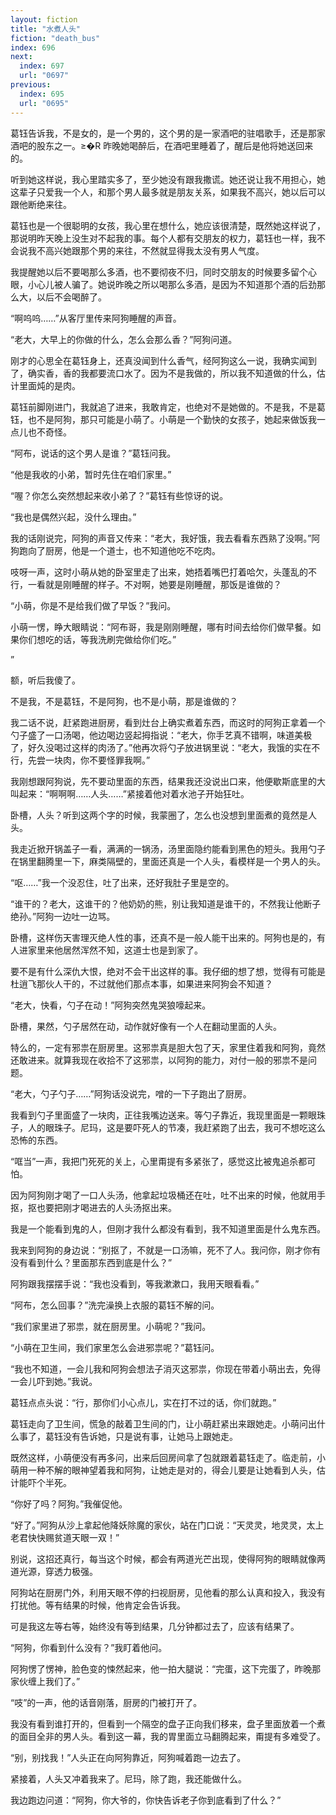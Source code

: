```yaml
---
layout: fiction
title: "水煮人头"
fiction: "death_bus"
index: 696
next:
  index: 697
  url: "0697"
previous:
  index: 695
  url: "0695"
---
```

葛钰告诉我，不是女的，是一个男的，这个男的是一家酒吧的驻唱歌手，还是那家酒吧的股东之一。≥�R  昨晚她喝醉后，在酒吧里睡着了，醒后是他将她送回来的。

听到她这样说，我心里踏实多了，至少她没有跟我撒谎。她还说让我不用担心，她这辈子只爱我一个人，和那个男人最多就是朋友关系，如果我不高兴，她以后可以跟他断绝来往。

葛钰也是一个很聪明的女孩，我心里在想什么，她应该很清楚，既然她这样说了，那说明昨天晚上没生对不起我的事。每个人都有交朋友的权力，葛钰也一样，我不会说我不高兴她跟那个男的来往，不然就显得我太没有男人气度。

我提醒她以后不要喝那么多酒，也不要彻夜不归，同时交朋友的时候要多留个心眼，小心儿被人骗了。她说昨晚之所以喝那么多酒，是因为不知道那个酒的后劲那么大，以后不会喝醉了。

“啊呜呜……”从客厅里传来阿狗睡醒的声音。

“老大，大早上的你做的什么，怎么会那么香？”阿狗问道。

刚才的心思全在葛钰身上，还真没闻到什么香气，经阿狗这么一说，我确实闻到了，确实香，香的我都要流口水了。因为不是我做的，所以我不知道做的什么，估计里面炖的是肉。

葛钰前脚刚进门，我就追了进来，我敢肯定，也绝对不是她做的。不是我，不是葛钰，也不是阿狗，那只可能是小萌了。小萌是一个勤快的女孩子，她起来做饭我一点儿也不奇怪。

“阿布，说话的这个男人是谁？”葛钰问我。

“他是我收的小弟，暂时先住在咱们家里。”

“喔？你怎么突然想起来收小弟了？”葛钰有些惊讶的说。

“我也是偶然兴起，没什么理由。”

我的话刚说完，阿狗的声音又传来：“老大，我好饿，我去看看东西熟了没啊。”阿狗跑向了厨房，他是一个道士，也不知道他吃不吃肉。

吱呀一声，这时小萌从她的卧室里走了出来，她捂着嘴巴打着哈欠，头蓬乱的不行，一看就是刚睡醒的样子。不对啊，她要是刚睡醒，那饭是谁做的？

“小萌，你是不是给我们做了早饭？”我问。

小萌一愣，睁大眼睛说：“阿布哥，我是刚刚睡醒，哪有时间去给你们做早餐。如果你们想吃的话，等我洗刷完做给你们吃。”

”

额，听后我傻了。

不是我，不是葛钰，不是阿狗，也不是小萌，那是谁做的？

我二话不说，赶紧跑进厨房，看到灶台上确实煮着东西，而这时的阿狗正拿着一个勺子盛了一口汤喝，他边喝边竖起拇指说：“老大，你手艺真不错啊，味道美极了，好久没喝过这样的肉汤了。”他再次将勺子放进锅里说：“老大，我饿的实在不行，先尝一块肉，你不要怪罪我啊。”

我刚想跟阿狗说，先不要动里面的东西，结果我还没说出口来，他便歇斯底里的大叫起来：“啊啊啊……人头……”紧接着他对着水池子开始狂吐。

卧槽，人头？听到这两个字的时候，我蒙圈了，怎么也没想到里面煮的竟然是人头。

我走近掀开锅盖子一看，满满的一锅汤，汤里面隐约能看到黑色的短头。我用勺子在锅里翻腾里一下，麻类隔壁的，里面还真是一个人头，看模样是一个男人的头。

“呕……”我一个没忍住，吐了出来，还好我肚子里是空的。

“谁干的？老大，这谁干的？他奶奶的熊，别让我知道是谁干的，不然我让他断子绝孙。”阿狗一边吐一边骂。

卧槽，这样伤天害理灭绝人性的事，还真不是一般人能干出来的。阿狗也是的，有人进家里来他居然浑然不知，这道士也是到家了。

要不是有什么深仇大恨，绝对不会干出这样的事。我仔细的想了想，觉得有可能是杜逍飞那伙人干的，不过就他们那点本事，如果进来阿狗会不知道？

“老大，快看，勺子在动！”阿狗突然鬼哭狼嚎起来。

卧槽，果然，勺子居然在动，动作就好像有一个人在翻动里面的人头。

特么的，一定有邪祟在厨房里。这邪祟真是胆大包了天，家里住着我和阿狗，竟然还敢进来。就算我现在收拾不了这邪祟，以阿狗的能力，对付一般的邪祟不是问题。

“老大，勺子勺子……”阿狗话没说完，噌的一下子跑出了厨房。

我看到勺子里面盛了一块肉，正往我嘴边送来。等勺子靠近，我现里面是一颗眼珠子，人的眼珠子。尼玛，这是要吓死人的节凑，我赶紧跑了出去，我可不想吃这么恐怖的东西。

“哐当”一声，我把门死死的关上，心里甭提有多紧张了，感觉这比被鬼追杀都可怕。

因为阿狗刚才喝了一口人头汤，他拿起垃圾桶还在吐，吐不出来的时候，他就用手抠，抠也要把刚才喝进去的人头汤抠出来。

我是一个能看到鬼的人，但刚才我什么都没有看到，我不知道里面是什么鬼东西。

我来到阿狗的身边说：“别抠了，不就是一口汤嘛，死不了人。我问你，刚才你有没有看到什么？里面那东西到底是什么？”

阿狗跟我摆摆手说：“我也没看到，等我漱漱口，我用天眼看看。”

“阿布，怎么回事？”洗完澡换上衣服的葛钰不解的问。

“我们家里进了邪祟，就在厨房里。小萌呢？”我问。

“小萌在卫生间，我们家里怎么会进邪祟呢？”葛钰问。

“我也不知道，一会儿我和阿狗会想法子消灭这邪祟，你现在带着小萌出去，免得一会儿吓到她。”我说。

葛钰点点头说：“行，那你们小心点儿，实在打不过的话，你们就跑。”

葛钰走向了卫生间，慌急的敲着卫生间的门，让小萌赶紧出来跟她走。小萌问出什么事了，葛钰没有告诉她，只是说有事，让她马上跟她走。

既然这样，小萌便没有再多问，出来后回房间拿了包就跟着葛钰走了。临走前，小萌用一种不解的眼神望着我和阿狗，让她走是对的，得会儿要是让她看到人头，估计能吓个半死。

“你好了吗？阿狗。”我催促他。

“好了。”阿狗从沙上拿起他降妖除魔的家伙，站在门口说：“天灵灵，地灵灵，太上老君快快赐贫道天眼一双！”

别说，这招还真行，每当这个时候，都会有两道光芒出现，使得阿狗的眼睛就像两道光源，穿透力极强。

阿狗站在厨房门外，利用天眼不停的扫视厨房，见他看的那么认真和投入，我没有打扰他。等有结果的时候，他肯定会告诉我。

可是我这左等右等，始终没有等到结果，几分钟都过去了，应该有结果了。

“阿狗，你看到什么没有？”我盯着他问。

阿狗愣了愣神，脸色变的悚然起来，他一拍大腿说：“完蛋，这下完蛋了，昨晚那家伙缠上我们了。”

“吱”的一声，他的话音刚落，厨房的门被打开了。

我没有看到谁打开的，但看到一个隔空的盘子正向我们移来，盘子里面放着一个煮的面目全非的男人头。看到这一幕，我的胃里面立马翻腾起来，甭提有多难受了。

“别，别找我！”人头正在向阿狗靠近，阿狗喊着跑一边去了。

紧接着，人头又冲着我来了。尼玛，除了跑，我还能做什么。

我边跑边问道：“阿狗，你大爷的，你快告诉老子你到底看到了什么？”